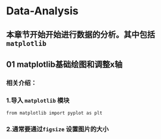 # Data-Analysis
## 本章节开始开始进行数据的分析。其中包括`matplotlib`
## 01 matplotlib基础绘图和调整x轴
### 相关介绍：
### 1.导入 `matplotlib` 模块
    from matplotlib import pyplot as plt
### 2.通常要通过`figsize` 设置图片的大小
